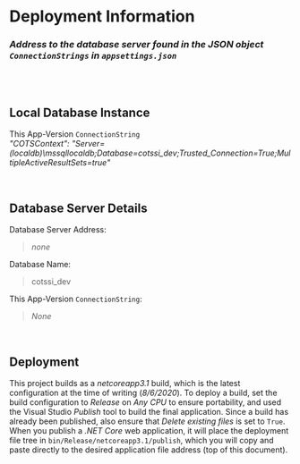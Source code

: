 # Deployment Information
### *Address to the database server found in the JSON object `ConnectionStrings` in `appsettings.json`*

<br /><br />

## **Local Database Instance**

This App-Version `ConnectionString` <br />
*"COTSContext": "Server=(localdb)\\mssqllocaldb;Database=cotssi_dev;Trusted_Connection=True;MultipleActiveResultSets=true"*

<br />

## **Database Server Details**

Database Server Address: <br/>
> *none*

Database Name: <br />
> cotssi_dev

This App-Version `ConnectionString`: <br />
> *None*

<br />

## **Deployment**

This project builds as a *netcoreapp3.1* build, which is the latest configuration at the time of writing (*8/6/2020*). To deploy a build, set the build configuration to *Release* on *Any CPU* to ensure portability, and used the Visual Studio *Publish* tool to build the final application. Since a build has already been published, also ensure that *Delete existing files* is set to `True`. When you publish a *.NET Core* web application, it will place the deployment file tree in `bin/Release/netcoreapp3.1/publish`, which you will copy and paste directly to the desired application file address (top of this document).